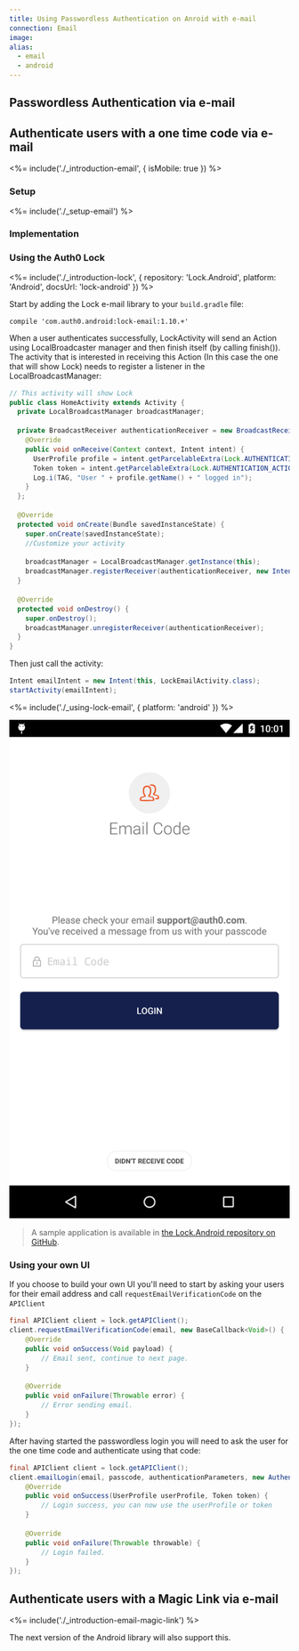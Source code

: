 ```yaml
---
title: Using Passwordless Authentication on Anroid with e-mail
connection: Email
image:
alias:
  - email
  - android
---
```


## Passwordless Authentication via e-mail

## Authenticate users with a one time code via e-mail

<%= include('./_introduction-email', { isMobile: true }) %>

### Setup

<%= include('./_setup-email') %>

### Implementation

### Using the Auth0 Lock

<%= include('./_introduction-lock', { repository: 'Lock.Android', platform: 'Android', docsUrl: 'lock-android' }) %>

Start by adding the Lock e-mail library to your `build.gradle` file:

```
compile 'com.auth0.android:lock-email:1.10.+'
```

When a user authenticates successfully, LockActivity will send an Action using LocalBroadcaster manager and then finish itself (by calling finish()). The activity that is interested in receiving this Action (In this case the one that will show Lock) needs to register a listener in the LocalBroadcastManager:

```java
// This activity will show Lock
public class HomeActivity extends Activity {
  private LocalBroadcastManager broadcastManager;

  private BroadcastReceiver authenticationReceiver = new BroadcastReceiver() {
    @Override
    public void onReceive(Context context, Intent intent) {
      UserProfile profile = intent.getParcelableExtra(Lock.AUTHENTICATION_ACTION_PROFILE_PARAMETER);
      Token token = intent.getParcelableExtra(Lock.AUTHENTICATION_ACTION_TOKEN_PARAMETER);
      Log.i(TAG, "User " + profile.getName() + " logged in");
    }
  };

  @Override
  protected void onCreate(Bundle savedInstanceState) {
    super.onCreate(savedInstanceState);
    //Customize your activity

    broadcastManager = LocalBroadcastManager.getInstance(this);
    broadcastManager.registerReceiver(authenticationReceiver, new IntentFilter(Lock.AUTHENTICATION_ACTION));
  }

  @Override
  protected void onDestroy() {
    super.onDestroy();
    broadcastManager.unregisterReceiver(authenticationReceiver);
  }
}
```

Then just call the activity:

```java
Intent emailIntent = new Intent(this, LockEmailActivity.class);
startActivity(emailIntent);
```

<%= include('./_using-lock-email', { platform: 'android' }) %>

![](/media/articles/connections/passwordless/passwordless-email-enter-code-android.png)

> A sample application is available in [the Lock.Android repository on GitHub](https://github.com/auth0/Lock.Android/tree/master/app/src/main).

### Using your own UI

If you choose to build your own UI you'll need to start by asking your users for their email address and call `requestEmailVerificationCode` on the `APIClient`

```java
final APIClient client = lock.getAPIClient();
client.requestEmailVerificationCode(email, new BaseCallback<Void>() {
    @Override
    public void onSuccess(Void payload) {
        // Email sent, continue to next page.
    }

    @Override
    public void onFailure(Throwable error) {
        // Error sending email.
    }
});
```

After having started the passwordless login you will need to ask the user for the one time code and authenticate using that code:

```java
final APIClient client = lock.getAPIClient();
client.emailLogin(email, passcode, authenticationParameters, new AuthenticationCallback() {
    @Override
    public void onSuccess(UserProfile userProfile, Token token) {
        // Login success, you can now use the userProfile or token
    }

    @Override
    public void onFailure(Throwable throwable) {
        // Login failed.
    }
});
```

## Authenticate users with a Magic Link via e-mail

<%= include('./_introduction-email-magic-link') %>

The next version of the Android library will also support this.